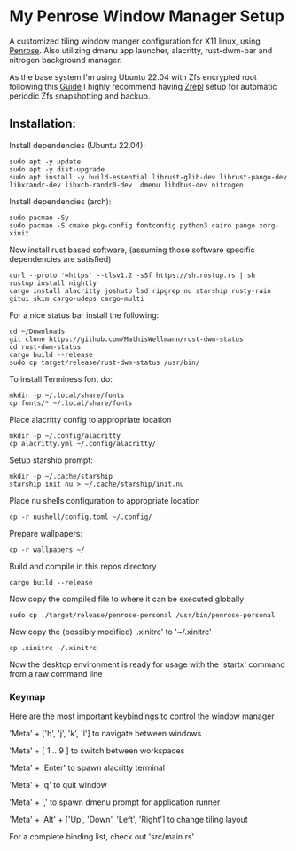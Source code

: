# My Penrose Window Manager Setup
A customized tiling window manger configuration for X11 linux, using [Penrose](https://github.com/sminez/penrose).
Also utilizing dmenu app launcher, alacritty, rust-dwm-bar and nitrogen background manager.

As the base system I'm using Ubuntu 22.04 with Zfs encrypted root following this [Guide](https://www.medo64.com/2022/05/installing-uefi-zfs-root-on-ubuntu-22-04/)
I highly recommend having [Zrepl](https://github.com/zrepl/zrepl) setup for automatic periodic Zfs snapshotting and backup.

## Installation:
Install dependencies (Ubuntu 22.04):
```shell
sudo apt -y update
sudo apt -y dist-upgrade
sudo apt install -y build-essential librust-glib-dev librust-pango-dev libxrandr-dev libxcb-randr0-dev  dmenu libdbus-dev nitrogen
```

Install dependencies (arch):

```shell
sudo pacman -Sy
sudo pacman -S cmake pkg-config fontconfig python3 cairo pango xorg-xinit
```

Now install rust based software, (assuming those software specific dependencies are satisfied)
```shell
curl --proto '=https' --tlsv1.2 -sSf https://sh.rustup.rs | sh
rustup install nightly
cargo install alacritty joshuto lsd ripgrep nu starship rusty-rain gitui skim cargo-udeps cargo-multi
```

For a nice status bar install the following:
```shell
cd ~/Downloads
git clone https://github.com/MathisWellmann/rust-dwm-status
cd rust-dwm-status
cargo build --release
sudo cp target/release/rust-dwm-status /usr/bin/
```

To install Terminess font do:
```shell
mkdir -p ~/.local/share/fonts
cp fonts/* ~/.local/share/fonts
```

Place alacritty config to appropriate location
```shell
mkdir -p ~/.config/alacritty
cp alacritty.yml ~/.config/alacritty/
```

Setup starship prompt:
```shell
mkdir -p ~/.cache/starship
starship init nu > ~/.cache/starship/init.nu
```

Place nu shells configuration to appropriate location
```shell
cp -r nushell/config.toml ~/.config/
```

Prepare wallpapers:
```shell
cp -r wallpapers ~/
```

Build and compile in this repos directory
```shell
cargo build --release
```

Now copy the compiled file to where it can be executed globally
```shell
sudo cp ./target/release/penrose-personal /usr/bin/penrose-personal
```

Now copy the (possibly modified) '.xinitrc' to '~/.xinitrc'
```shell
cp .xinitrc ~/.xinitrc
```

Now the desktop environment is ready for usage with the 'startx' command from a raw command line

### Keymap
Here are the most important keybindings to control the window manager

'Meta' + ['h', 'j', 'k', 'l'] to navigate between windows

'Meta' + [ 1 .. 9 ] to switch between workspaces

'Meta' + 'Enter' to spawn alacritty terminal

'Meta' + 'q' to quit window

'Meta' + ',' to spawn dmenu prompt for application runner

'Meta' + 'Alt' + ['Up', 'Down', 'Left', 'Right'] to change tiling layout

For a complete binding list, check out 'src/main.rs'
